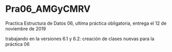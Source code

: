 # Pra06_AMGyCMRV
Practica Estructura de Datos 06, ultima práctica obligatoria, entrega el 12 de noviembre de 2019

trabajando en la versiones 6.1 y 6.2: creación de clases nuevas para la práctica 06
